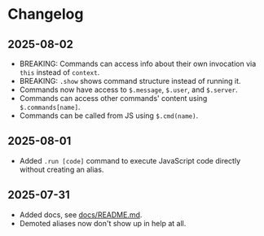 # Changelog

## 2025-08-02

- BREAKING: Commands can access info about their own invocation via `this` instead of `context`.
- BREAKING: `.show` shows command structure instead of running it.
- Commands now have access to `$.message`, `$.user`, and `$.server`.
- Commands can access other commands' content using `$.commands[name]`.
- Commands can be called from JS using `$.cmd(name)`.

## 2025-08-01

- Added `.run [code]` command to execute JavaScript code directly without creating an alias.

## 2025-07-31

- Added docs, see [docs/README.md](docs/README.md).
- Demoted aliases now don't show up in help at all.
